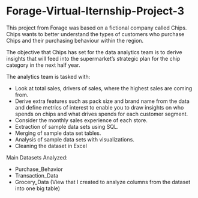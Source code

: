 # Forage-Virtual-Iternship-Project-3

This project from Forage was based on a fictional company called Chips. Chips wants to better understand the types of customers who purchase Chips and their purchasing behaviour within the region.

The objective that Chips has set for the data analytics team is to derive insights that will feed into the supermarket’s strategic plan for the chip category in the next half year.

The analytics team is tasked with:
- Look at total sales, drivers of sales, where the highest sales are coming from.
- Derive extra features such as pack size and brand name from the data and define metrics of interest to enable you to draw insights on who spends on chips and what drives spends for each customer segment.
- Consider the monthly sales experience of each store. 
- Extraction of sample data sets using SQL.
- Merging of sample data set tables.
- Analysis of sample data sets with visualizations.
- Cleaning the dataset in Excel

Main Datasets Analyzed:
- Purchase_Behavior
- Transaction_Data
- Grocery_Data (View that I created to analyze columns from the dataset into one big table)
